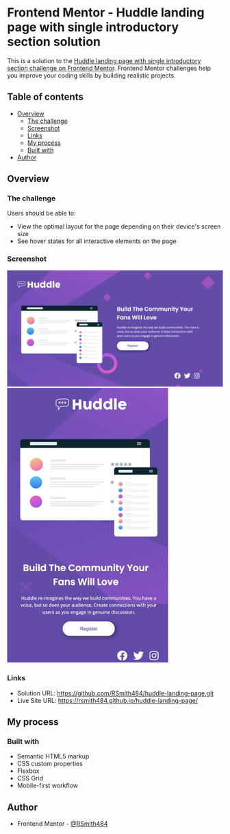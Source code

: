 # Frontend Mentor - Huddle landing page with single introductory section solution

This is a solution to the [Huddle landing page with single introductory section challenge on Frontend Mentor](https://www.frontendmentor.io/challenges/huddle-landing-page-with-a-single-introductory-section-B_2Wvxgi0). Frontend Mentor challenges help you improve your coding skills by building realistic projects. 

## Table of contents

- [Overview](#overview)
  - [The challenge](#the-challenge)
  - [Screenshot](#screenshot)
  - [Links](#links)
  - [My process](#my-process)
  - [Built with](#built-with)
- [Author](#author)

## Overview

### The challenge

Users should be able to:

- View the optimal layout for the page depending on their device's screen size
- See hover states for all interactive elements on the page

### Screenshot

![](./screenshot-desktop.png)
![](./screenshot-mobile.jpeg)

### Links

- Solution URL: https://github.com/RSmith484/huddle-landing-page.git
- Live Site URL: https://rsmith484.github.io/huddle-landing-page/

## My process

### Built with

- Semantic HTML5 markup
- CSS custom properties
- Flexbox
- CSS Grid
- Mobile-first workflow


## Author

- Frontend Mentor - [@RSmith484](https://www.frontendmentor.io/profile/rsmith484)

